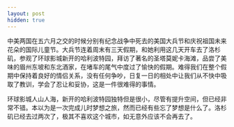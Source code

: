 ```yaml
---
layout: post
hidden: true
---
```


中美两国在五六月之交的时候分别有纪念战争中死去的美国大兵节和庆祝祖国未来花朵的国际儿童节。大兵节连着周末有三天假期，和她利用这几天开车去了洛杉矶，参观了环球影城新开的哈利波特园，拜访了著名的圣塔莫妮卡海滩，品尝了美味的眉州东坡和东北酒家，在堵车的尾气中度过了愉快的假期。难得我们在整个假期中保持着良好的情侣关系，没有任何争吵，日复一日的相处中让我们从不快中吸取了教训，学会了忍让和妥协，这是一件很难得的事情。

环球影城人山人海，新开的哈利波特园独特但是很小，尽管有提升空间，但已经非常不错。本以为是一次完成儿时梦想之旅，然而已经有些忘了梦想是什么了。洛杉矶已经去过两次了，极其不喜欢这个城市，如无意外应该不会再去了。